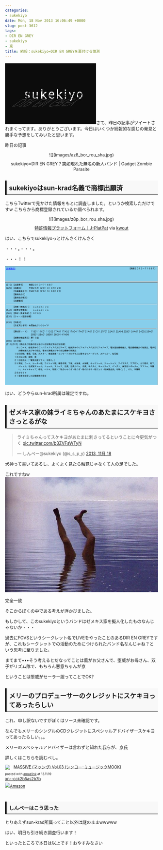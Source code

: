 ```yaml
---
categories:
- sukekiyo
date: Mon, 18 Nov 2013 16:06:49 +0000
slug: post-3612
tags:
- DIR EN GREY
- sukekiyo
- 京
title: 続報：sukekiyo=DIR EN GREYを裏付ける憶測
---
```


![](images/sukekiyo_dir-en-grey.jpg)さて、昨日の記事がツイートされまくってます。ありがとうございます。今日はいくつか続報的な感じの発見と勝手な予想をしてみいたと思います。<!--more-->
&nbsp;
&nbsp;

昨日の記事
<div class="kwout" style="text-align: center;">![](images/az8_bor_rou_sha.jpg)<map id="map_h4x25az8" name="map_h4x25az8"><area coords="62,33,159,48" href="https://www.warawareotoko.com/2013/11/17/sukekiyodir-en-grey%ef%bc%9f%e7%aa%81%e5%a6%82%e7%8f%be%e3%82%8c%e3%81%9f%e7%84%a1%e5%90%8d%e3%81%ae%e6%96%b0%e4%ba%ba%e3%83%90%e3%83%b3%e3%83%89/" alt="" shape="rect" /><area coords="208,33,258,48" href="https://www.warawareotoko.com/author/warawareotoko/" alt="" shape="rect" /><area coords="410,80,463,95" href="http://sukekiyo-official.jp/" alt="" shape="rect" /><area coords="16,170,192,185" href="https://www.warawareotoko.com/2013/06/09/dir-en-grey%e3%80%8c%e4%ba%ac%e3%80%8d%e3%83%9e%e3%83%bc%e3%82%b1%e3%83%86%e3%82%a3%e3%83%b3%e3%82%b0%e3%81%ab%e3%81%a4%e3%81%84%e3%81%a6%e3%81%ae%e8%80%83%e5%af%9f%ef%bc%9a%e3%81%9d%e3%81%ae1/" alt="" shape="rect" /><area coords="16,188,192,203" href="https://www.warawareotoko.com/2013/06/09/dir-en-grey%e3%80%8c%e4%ba%ac%e3%80%8d%e3%83%9e%e3%83%bc%e3%82%b1%e3%83%86%e3%82%a3%e3%83%b3%e3%82%b0%e3%81%ab%e3%81%a4%e3%81%84%e3%81%a6%e3%81%ae%e8%80%83%e5%af%9f%ef%bc%9a%e3%81%9d%e3%81%ae2/" alt="" shape="rect" /><area coords="16,205,192,220" href="https://www.warawareotoko.com/2013/06/09/dir-en-grey%e3%80%8c%e4%ba%ac%e3%80%8d%e3%83%9e%e3%83%bc%e3%82%b1%e3%83%86%e3%82%a3%e3%83%b3%e3%82%b0%e3%81%ab%e3%81%a4%e3%81%84%e3%81%a6%e3%81%ae%e8%80%83%e5%af%9f%ef%bc%9a%e3%81%9d%e3%81%ae%ef%bc%93/" alt="" shape="rect" /><area coords="16,223,192,238" href="https://www.warawareotoko.com/2013/06/10/dir-en-grey%e3%80%8c%e4%ba%ac%e3%80%8d%e3%83%9e%e3%83%bc%e3%82%b1%e3%83%86%e3%82%a3%e3%83%b3%e3%82%b0%e3%81%ab%e3%81%a4%e3%81%84%e3%81%a6%e3%81%ae%e8%80%83%e5%af%9f%ef%bc%9a%e3%81%9d%e3%81%ae%ef%bc%94/" alt="" shape="rect" /><area coords="16,240,192,255" href="https://www.warawareotoko.com/2013/06/10/dir-en-grey%e3%80%8c%e4%ba%ac%e3%80%8d%e3%83%9e%e3%83%bc%e3%82%b1%e3%83%86%e3%82%a3%e3%83%b3%e3%82%b0%e3%81%ab%e3%81%a4%e3%81%84%e3%81%a6%e3%81%ae%e8%80%83%e5%af%9f%ef%bc%9a%e3%81%9d%e3%81%ae%ef%bc%95/" alt="" shape="rect" /></map><p style="margin-top: 10px; text-align: center;">sukekiyo=DIR EN GREY？突如現れた無名の新人バンド | Gadget Zombie Parasite</p></div>


<h2><div style="padding: 8px 8px; border-color: #000000; border-width: 0 0 1px 5px; border-style: solid; background: #F8F8F8;"><b>sukekiyoはsun-krad名義で商標出願済</b></div></h2>

こちらTwitterで見かけた情報をもとに調査しました。というか検索しただけですw
こちらから商標登録されているか調べられます。
<div class="kwout" style="text-align: center;">![](images/z8p_bor_rou_sha.jpg)<map id="map_n3apaz8p" name="map_n3apaz8p"><area coords="6,0,587,9" href="https://www.j-platpat.inpit.go.jp/web/all/top/BTmTopPage#contentstop" alt="" shape="rect" /><area coords="361,0,391,11" href="https://www.j-platpat.inpit.go.jp/web/all/top/BTmTopEnglishPage" alt="" shape="rect" /><area coords="397,0,440,11" href="https://www.j-platpat.inpit.go.jp/web/all/top/BTmTopPage" alt="" shape="rect" /><area coords="446,0,483,11" href="https://www.j-platpat.inpit.go.jp/web/HELP/japanese/index.html" alt="" shape="rect" /><area coords="489,0,532,11" href="https://www.j-platpat.inpit.go.jp/web/doc/sitemap.html" alt="" shape="rect" /><area coords="539,0,557,11" href="http://www.jpo.go.jp/indexj.htm" alt="" shape="rect" /><area coords="563,0,588,11" href="http://www.inpit.go.jp/" alt="" shape="rect" /><area coords="6,50,121,75" href="https://www.j-platpat.inpit.go.jp/web/all/top/BTmTopPage#" alt="" shape="rect" /><area coords="123,50,238,75" href="https://www.j-platpat.inpit.go.jp/web/all/top/BTmTopPage#" alt="" shape="rect" /><area coords="239,50,354,75" href="https://www.j-platpat.inpit.go.jp/web/all/top/BTmTopPage#" alt="" shape="rect" /><area coords="355,50,470,75" href="https://www.j-platpat.inpit.go.jp/web/all/top/BTmTopPage#" alt="" shape="rect" /><area coords="472,50,587,75" href="https://www.j-platpat.inpit.go.jp/web/all/top/BTmTopPage#" alt="" shape="rect" /><area coords="282,114,314,123" href="https://www.j-platpat.inpit.go.jp/web/HELP/japanese/knks/index.html" alt="" shape="rect" /></map><p style="margin-top: 10px; text-align: center;"><a href="https://www.j-platpat.inpit.go.jp/web/all/top/BTmTopPage">特許情報プラットフォーム｜J-PlatPat</a> via <a href="http://kwout.com/quote/n3apaz8p">kwout</a></p></div>

はい、こちらでsukekiyoっとけんさくけんさく

・・・。・・・。


・・・！！

<a href="images/31602b667f4cbad91c9944492dfb9db8.png">![](images/31602b667f4cbad91c9944492dfb9db8.png)</a>

はい、どうやらsun-krad所属は確定ですね。


<h2><div style="padding: 8px 8px; border-color: #000000; border-width: 0 0 1px 5px; border-style: solid; background: #F8F8F8;"><b>ゼメキス家の妹ライミちゃんのあたまにスケキヨささっとるがな</b></div></h2>

<blockquote class="twitter-tweet" lang="ja"><p>ライミちゃんってスケキヨがあたまに刺さってるということに今更気がつく <a href="http://t.co/b3ZVFsWTyN">pic.twitter.com/b3ZVFsWTyN</a></p>&mdash; しんぺー@sukekiyo (@s_s_p_y) <a href="https://twitter.com/s_s_p_y/statuses/402355287564103680">2013, 11月 18</a></blockquote>
<script async src="//platform.twitter.com/widgets.js" charset="utf-8"></script>


犬神って書いてあるし、よくよく見たら触覚じゃなくて人の足でした。

これですねw
<a href="images/f0194797_2350176.jpg">![](images/f0194797_2350176.jpg)</a>

完全一致

そこからぼくの中である考えが浮かびました。


もしかして、このsukekiyoというバンドはゼメキス家を擬人化したものなんじゃないか・・・

過去にFOVSというシークレット名でLIVEをやったことのあるDIR EN GREYですが、これもシークレットでの活動のためにつけられたバンド名なんじゃね？という思考に至りました。


まてまて•••そう考えるとだなってことは薫がお父さんで、堕威がお母さん、双子がリズム隊で、もちろん悪意ちゃんが京


ということは堕威がセーラー服ってことでOK?


<h2><div style="padding: 8px 8px; border-color: #000000; border-width: 0 0 1px 5px; border-style: solid; background: #F8F8F8;"><b>メリーのプロデューサーのクレジットにスケキヨってあったらしい</b></div></h2>

これ、申し訳ないですがぼくはソース未確認です。

なんでもメリーのシングルのCDクレジットにスペシャルアドバイザースケキヨってあったらしい。。。

メリーのスペシャルアドバイザーは言わずと知れた我らが、京氏

詳しくはこちらを読むべし。
<div class='amazlink-box' style='text-align:left;padding-bottom:20px;font-size:small;/zoom: 1;overflow: hidden;'><div class='amazlink-list' style='clear: both;'><div class='amazlink-image' style='float:left;margin:0px 12px 1px 0px;'><a href='http://www.amazon.co.jp/MASSIVE-%E3%83%9E%E3%83%83%E3%82%B7%E3%83%B4-Vol-03-%E3%82%B7%E3%83%B3%E3%82%B3%E3%83%BC%EF%BD%A5%E3%83%9F%E3%83%A5%E3%83%BC%E3%82%B8%E3%83%83%E3%82%AFMOOK/dp/4401636031%3FSubscriptionId%3DAKIAJBCXQ4WQGJ7WU3WA%26tag%3Dwarawareotoko-22%26linkCode%3Dxm2%26camp%3D2025%26creative%3D165953%26creativeASIN%3D4401636031' target='_blank' rel='nofollow'><img src='http://ecx.images-amazon.com/images/I/51f97mPufdL._SL160_.jpg' style='border: none;' /></a></div><div class='amazlink-info' style='height:160; margin-bottom: 10px'><div class='amazlink-name' style='margin-bottom:10px;line-height:120%'><a href='http://www.amazon.co.jp/MASSIVE-%E3%83%9E%E3%83%83%E3%82%B7%E3%83%B4-Vol-03-%E3%82%B7%E3%83%B3%E3%82%B3%E3%83%BC%EF%BD%A5%E3%83%9F%E3%83%A5%E3%83%BC%E3%82%B8%E3%83%83%E3%82%AFMOOK/dp/4401636031%3FSubscriptionId%3DAKIAJBCXQ4WQGJ7WU3WA%26tag%3Dwarawareotoko-22%26linkCode%3Dxm2%26camp%3D2025%26creative%3D165953%26creativeASIN%3D4401636031' rel='nofollow' target='_blank'>MASSIVE (マッシヴ)  Vol.03 (シンコー･ミュージックMOOK)</a></div><div class='amazlink-powered' style='font-size:80%;margin-top:5px;line-height:120%'>posted with <a href='http://amazlink.keizoku.com/' title='アマゾンアフィリエイトリンク作成ツール' target='_blank'>amazlink</a> at 13.11.19</div><noscript><a href='http://bust-up.gob.jp'>xn--cck2b5as2b7b</a></noscript><div class='amazlink-detail'></div><div class='amazlink-sub-info' style='float: left;'><div class='amazlink-link' style='margin-top: 5px'><img src='http://amazlink.fuyu.gs/icon_amazon.png' width='18'><a href='http://www.amazon.co.jp/MASSIVE-%E3%83%9E%E3%83%83%E3%82%B7%E3%83%B4-Vol-03-%E3%82%B7%E3%83%B3%E3%82%B3%E3%83%BC%EF%BD%A5%E3%83%9F%E3%83%A5%E3%83%BC%E3%82%B8%E3%83%83%E3%82%AFMOOK/dp/4401636031%3FSubscriptionId%3DAKIAJBCXQ4WQGJ7WU3WA%26tag%3Dwarawareotoko-22%26linkCode%3Dxm2%26camp%3D2025%26creative%3D165953%26creativeASIN%3D4401636031' rel='nofollow' target='_blank'>Amazon</a></div></div></div></div></div>

<h3><div style="padding: 8px 8px; border-color: #000000; border-width: 0 0 1px 5px; border-style: solid; background: #F8F8F8;"><b>しんぺーはこう思った</b></div></h3>

とりあえずsun-krad所属ってこと以外は謎のままwwwww

はい、明日も引き続き調査行います！

といったところで本日は以上です！おやすみなさい